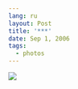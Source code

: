 ```yaml
---
lang: ru
layout: Post
title: '***'
date: Sep 1, 2006
tags:
  - photos
---
```


![](/images/blog/Sapegin-Artem-20D-2006-07-22-228-2873-lj.jpg)
